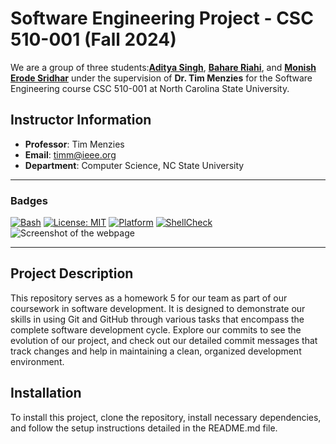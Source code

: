 # Software Engineering Project - CSC 510-001 (Fall 2024)

We are a group of three students:[**Aditya Singh**](https://github.com/adii711), [**Bahare Riahi**](https://github.com/BahareCS), and [**Monish Erode Sridhar**](https://github.com/MonishESGit) under the supervision of **Dr. Tim Menzies** for the Software Engineering course CSC 510-001 at North Carolina State University.

## Instructor Information
- **Professor**: Tim Menzies
- **Email**: timm@ieee.org
- **Department**: Computer Science, NC State University

---

### Badges

[![Bash](https://img.shields.io/badge/language-Bash-blue)](https://www.gnu.org/software/bash/)
[![License: MIT](https://img.shields.io/badge/License-MIT-yellow.svg)](https://opensource.org/licenses/MIT)
[![Platform](https://img.shields.io/badge/platform-Linux%20%7C%20macOS-green)](https://www.linux.org/)
[![ShellCheck](https://img.shields.io/badge/shellcheck-passing-brightgreen)](https://www.shellcheck.net/)
![Screenshot of the webpage](./images/snap.png)

---

## Project Description

This repository serves as a homework 5 for our team as part of our coursework in software development. It is designed to demonstrate our skills in using Git and GitHub through various tasks that encompass the complete software development cycle. Explore our commits to see the evolution of our project, and check out our detailed commit messages that track changes and help in maintaining a clean, organized development environment.

## Installation


To install this project, clone the repository, install necessary dependencies, and follow the setup instructions detailed in the README.md file.

